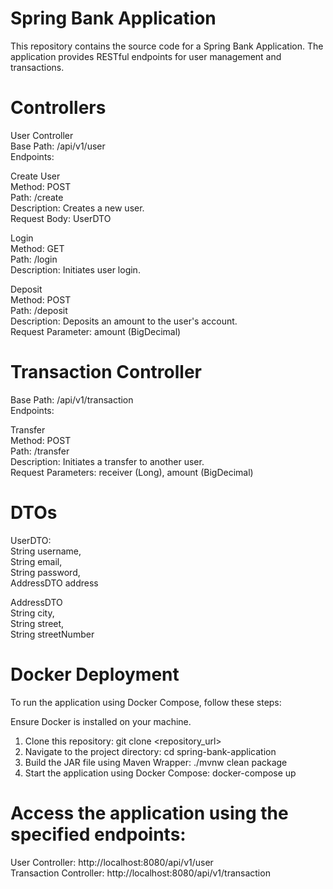 # Spring Bank Application  
This repository contains the source code for a Spring Bank Application. The application provides RESTful endpoints for user management and transactions.  

# Controllers  
User Controller  
Base Path: /api/v1/user  
Endpoints: 

Create User  
Method: POST  
Path: /create  
Description: Creates a new user.  
Request Body: UserDTO  

Login  
Method: GET  
Path: /login  
Description: Initiates user login. 

Deposit  
Method: POST  
Path: /deposit  
Description: Deposits an amount to the user's account.  
Request Parameter: amount (BigDecimal)  

# Transaction Controller
Base Path: /api/v1/transaction  
Endpoints:  

Transfer  
Method: POST  
Path: /transfer  
Description: Initiates a transfer to another user.  
Request Parameters: receiver (Long), amount (BigDecimal)  

# DTOs
UserDTO:  
String username,  
String email,  
String password,  
AddressDTO address  

AddressDTO  
String city,  
String street,  
String streetNumber  

# Docker Deployment
To run the application using Docker Compose, follow these steps:  

Ensure Docker is installed on your machine.  

1. Clone this repository: git clone <repository_url>
2. Navigate to the project directory: cd spring-bank-application
3. Build the JAR file using Maven Wrapper: ./mvnw clean package
4. Start the application using Docker Compose: docker-compose up

# Access the application using the specified endpoints:

User Controller: http://localhost:8080/api/v1/user  
Transaction Controller: http://localhost:8080/api/v1/transaction  